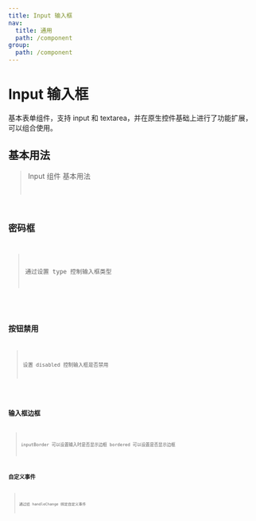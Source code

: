 ```yaml
---
title: Input 输入框
nav:
  title: 通用
  path: /component
group:
  path: /component
---
```


# Input 输入框

基本表单组件，支持 input 和 textarea，并在原生控件基础上进行了功能扩展，可以组合使用。

## 基本用法

> Input 组件 基本用法 <code src='./demo/index1.tsx' />

## 密码框

> 通过设置 type 控制输入框类型

<code src='./demo/index3.tsx' />

## 按钮禁用

> 设置 disabled 控制输入框是否禁用

<code src='./demo/index2.tsx' />

## 输入框边框

> inputBorder 可以设置输入时是否显示边框 bordered 可以设置是否显示边框 <code src='./demo/index5.tsx' />

## 自定义事件

> 通过给 handleChange 绑定自定义事件 <code src='./demo/index4.tsx' />

<API>
